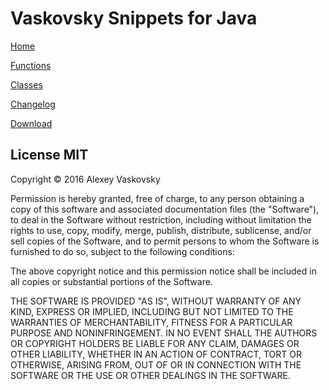 # Vaskovsky Snippets for Java

[Home](http://vaskovsky.net/java-snippets/)

[Functions](http://vaskovsky.net/java-snippets/functions.html)

[Classes](http://vaskovsky.net/java-snippets/annotated.html)

[Changelog](http://vaskovsky.net/java-snippets/md_CHANGELOG.html)

[Download](https://github.com/vaskovsky/java-snippets/archive/master.zip)

## License MIT

Copyright © 2016 Alexey Vaskovsky

Permission is hereby granted, free of charge, to any person obtaining
a copy of this software and associated documentation files (the
"Software"), to deal in the Software without restriction, including
without limitation the rights to use, copy, modify, merge, publish,
distribute, sublicense, and/or sell copies of the Software, and to
permit persons to whom the Software is furnished to do so, subject to
the following conditions:

The above copyright notice and this permission notice shall be
included in all copies or substantial portions of the Software.

THE SOFTWARE IS PROVIDED "AS IS", WITHOUT WARRANTY OF ANY KIND,
EXPRESS OR IMPLIED, INCLUDING BUT NOT LIMITED TO THE WARRANTIES OF
MERCHANTABILITY, FITNESS FOR A PARTICULAR PURPOSE AND
NONINFRINGEMENT. IN NO EVENT SHALL THE AUTHORS OR COPYRIGHT HOLDERS BE
LIABLE FOR ANY CLAIM, DAMAGES OR OTHER LIABILITY, WHETHER IN AN ACTION
OF CONTRACT, TORT OR OTHERWISE, ARISING FROM, OUT OF OR IN CONNECTION
WITH THE SOFTWARE OR THE USE OR OTHER DEALINGS IN THE SOFTWARE.
